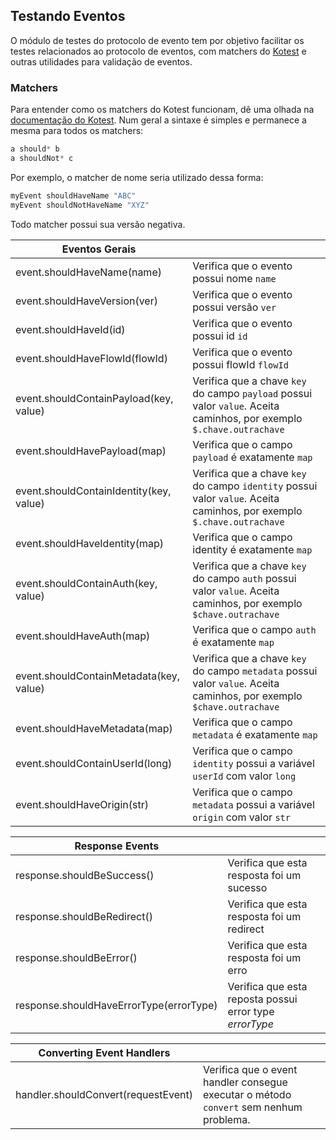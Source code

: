 Testando Eventos
--


O módulo de testes do protocolo de evento tem por objetivo facilitar os testes relacionados ao protocolo de eventos, com matchers do [Kotest](https://github.com/kotest/kotest) e outras utilidades para validação de eventos.





### Matchers

Para entender como os matchers do Kotest funcionam, dê uma olhada na [documentação do Kotest](https://github.com/kotest/kotest/blob/master/doc/matchers.md). Num geral a sintaxe é simples e permanece a mesma para todos os matchers:

```kotlin
a should* b
a shouldNot* c
``` 

Por exemplo, o matcher de nome seria utilizado dessa forma:
```kotlin
myEvent shouldHaveName "ABC"
myEvent shouldNotHaveName "XYZ"
```

Todo matcher possui sua versão negativa.

| Eventos Gerais | |
| -------- | ---- |
| event.shouldHaveName(name) | Verifica que o evento possui nome `name` |
| event.shouldHaveVersion(ver) | Verifica que o evento possui versão `ver` |
| event.shouldHaveId(id) | Verifica que o evento possui id `id` |
| event.shouldHaveFlowId(flowId) | Verifica que o evento possui flowId `flowId` |
| event.shouldContainPayload(key, value) | Verifica que a chave `key` do campo `payload` possui valor `value`. Aceita caminhos, por exemplo `$.chave.outrachave` |
| event.shouldHavePayload(map) | Verifica que o campo `payload` é exatamente `map` |
| event.shouldContainIdentity(key, value) | Verifica que a chave `key` do campo `identity` possui valor `value`. Aceita caminhos, por exemplo `$.chave.outrachave`|
| event.shouldHaveIdentity(map) | Verifica que o campo identity é exatamente `map` |
| event.shouldContainAuth(key, value) | Verifica que a chave `key` do campo `auth` possui valor `value`. Aceita caminhos, por exemplo `$chave.outrachave` |
| event.shouldHaveAuth(map) | Verifica que o campo `auth` é exatamente `map` |
| event.shouldContainMetadata(key, value) | Verifica que a chave `key` do campo `metadata` possui valor `value`. Aceita caminhos, por exemplo `$chave.outrachave` |
| event.shouldHaveMetadata(map) | Verifica que o campo `metadata` é exatamente `map` |
| event.shouldContainUserId(long) | Verifica que o campo `identity` possui a variável `userId` com valor `long` |
| event.shouldHaveOrigin(str) | Verifica que o campo `metadata` possui a variável `origin` com valor `str` |

| Response Events | |
| ------ | ---- |
| response.shouldBeSuccess() | Verifica que esta resposta foi um sucesso |
| response.shouldBeRedirect() | Verifica que esta resposta foi um redirect |
| response.shouldBeError() | Verifica que esta resposta foi um erro |
| response.shouldHaveErrorType(errorType) | Verifica que esta reposta possui error type _errorType_ |

| Converting Event Handlers | |
| ------- | ----- |
| handler.shouldConvert(requestEvent) | Verifica que o event handler consegue executar o método `convert` sem nenhum problema. | 
